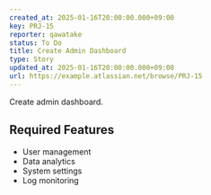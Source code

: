 ```yaml
---
created_at: 2025-01-16T20:00:00.000+09:00
key: PRJ-15
reporter: qawatake
status: To Do
title: Create Admin Dashboard
type: Story
updated_at: 2025-01-16T20:00:00.000+09:00
url: https://example.atlassian.net/browse/PRJ-15
---
```


Create admin dashboard.

## Required Features
- User management
- Data analytics
- System settings
- Log monitoring